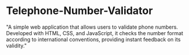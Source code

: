 # Telephone-Number-Validator
"A simple web application that allows users to validate phone numbers. Developed with HTML, CSS, and JavaScript, it checks the number format according to international conventions, providing instant feedback on its validity."
